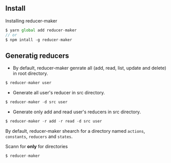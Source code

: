 ## Install

Installing reducer-maker

```js
$ yarn global add reducer-maker
// or
$ npm intall -g reducer-maker
```

## Generatig reducers

- By default, reducer-maker genrate all (add, read, list, update and delete) in root directory.

```js
$ reducer-maker user
```

- Generate all user's reducer in src directory.

```js
$ reducer-maker -d src user
```

- Generate only add and read user's reducers in src directory.

```js
$ reducer-maker -r add -r read -d src user
```

By default, reducer-maker shearch for a directory named `actions`, `constants`,
`reducers` and `states`.

Scann for **only** for directories

```js
$ reducer-maker
```
